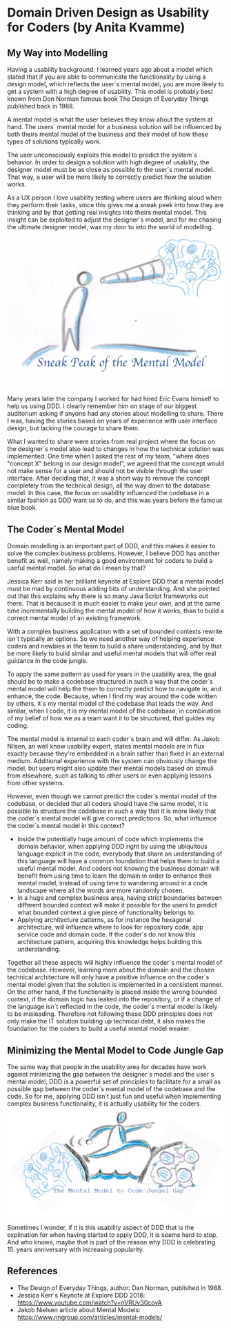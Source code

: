 # Domain Driven Design as Usability for Coders (by Anita Kvamme)

## My Way into Modelling
Having a usability background, I learned years ago about a model which stated that if you are able to communicate the functionality by using a design model, which reflects the user´s mental model, you are more likely to get a system with a high degree of usability. This model is probably best known from Don Norman famous book The Design of Everyday Things published back in 1988.

A mental model is what the user believes they know about the system at hand. The users´ mental model for a business solution will be influenced by both theirs mental model of the business and their model of how these types of solutions typically work. 

The user unconsciously exploits this model to predict the system´s behavior. In order to design a solution with high degree of usability, the designer model must be as close as possible to the user´s mental model. That way, a user will be more likely to correctly predict how the solution works. 

As a UX person I love usability testing where users are thinking aloud when they perform their tasks, since this gives me a sneak peek into how they are thinking and by that getting real insights into theirs mental model. This insight can be exploited to adjust the designer´s model, and for me chasing the ultimate designer model, was my door to into the world of modelling. 
![](../images/anita-kvamme/SneakPeekIntoMentalModel.png)

Many years later the company I worked for had hired Eric Evans himself to help us using DDD. I clearly remember him on stage of our biggest auditorium asking if anyone had any stories about modelling to share. There I was, having the stories based on years of experience with user interface design, but lacking the courage to share them.

What I wanted to share were stories from real project where the focus on the designer´s model also lead to changes in how the technical solution was implemented. One time when I asked the rest of my team, "where does "concept X" belong in our design model", we agreed that the concept would not make sense for a user and should not be visible through the user interface. After deciding that, it was a short way to remove the concept completely from the technical design, all the way down to the database model. In this case, the focus on usability influenced the codebase in a similar fashion as DDD want us to do, and this was years before the famous blue book. 

## The Coder´s Mental Model
Domain modelling is an important part of DDD, and this makes it easier to solve the complex business problems. However, I believe DDD has another benefit as well, namely making a good environment for coders to build a useful mental model. So what do I mean by that? 

Jessica Kerr said in her brilliant keynote at Explore DDD that a mental model must be mad by continuous adding bits of understanding. And she pointed out that this explains why there is so many Java Script frameworks out there. That is because it is much easier to make your own, and at the same time incrementally building the mental model of how it works, than to build a correct mental model of an existing framework. 

With a complex business application with a set of bounded contexts rewrite isn´t typically an options. So we need another way of helping experience coders and newbies in the team to build a share understanding, and by that be more likely to build similar and useful mental models that will offer real guidance in the code jungle. 

To apply the same pattern as used for years in the usability area, the goal should be to make a codebase structured in such a way that the coder´s mental model will help the them to correctly predict how to navigate in, and enhance, the code. Because, when I find my way around the code written by others, it´s my mental model of the codebase that leads the way. And similar, when I code, it is my mental model of the codebase, in combination of my belief of how we as a team want it to be structured, that guides my coding. 

The mental model is internal to each coder´s brain and will differ. As Jakob Nilsen, an well know usability expert, states mental models are in flux exactly because they're embedded in a brain rather than fixed in an external medium. Additional experience with the system can obviously change the model, but users might also update their mental models based on stimuli from elsewhere, such as talking to other users or even applying lessons from other systems.

However, even though we cannot predict the coder´s mental model of the codebase, or decided that all coders should have the same model, it is possible to structure the codebase in such a way that it is more likely that the coder´s mental model will give correct predictions. So, what influence the coder´s mental model in this context?

* Inside the potentially huge amount of code which implements the domain behavior, when applying DDD right by using the ubiquitous language explicit in the code, everybody that share an understanding of this language will have a common foundation that helps them to build a useful mental model.  And coders not knowing the business domain will benefit from using time to learn the domain in order to enhance their mental model, instead of using time to wandering around in a code landscape where all the words are more randomly chosen. 
* In a huge and complex business area, having strict boundaries between different bounded context will make it possible for the users to predict what bounded context a give piece of functionality belongs to. 
* Applying architecture patterns, as for instance the hexagonal architecture, will influence where to look for repository code, app service code and domain code. If the coder´s do not know this architecture pattern, acquiring this knowledge helps building this understanding. 

Together all these aspects will highly influence the coder´s mental model of the codebase. However, learning more about the domain and the chosen technical architecture will only have a positive influence on the coder´s mental model given that the solution is implemented in a consistent manner. On the other hand, if the functionality is placed inside the wrong bounded context, if the domain logic has leaked into the repository, or if a change of the language isn´t reflected in the code, the coder´s mental model is likely to be misleading. Therefore not following these DDD principles does not only make the IT solution building up technical debt, it also makes the foundation for the coders to build a useful mental model weaker. 

## Minimizing the Mental Model to Code Jungle Gap
The same way that people in the usability area for decades have work against minimizing the gap between the designer´s model and the user´s mental model, DDD is a powerful set of principles to facilitate for a small as possible gap between the coder´s mental model of the codebase and the code. So for me, applying DDD isn´t just fun and useful when implementing complex business functionality, it is actually usability for the coders.
![](../images/anita-kvamme/MentalModelCodeGap.png)

Sometimes I wonder, if it is this usability aspect of DDD that is the explination for when having started to apply DDD, it is seems hard to stop. And who knows, maybe that is part of the reason why DDD is celebrating 15. years anniversary with increasing popularity. 

## References
- The Design of Everyday Things, author: Dan Norman, published in 1988.
- Jessica Kerr´s Keynote at Explore DDD 2018: <https://www.youtube.com/watch?v=nVRUv30coyA>
- Jakob Nielsen article about Mental Models: <https://www.nngroup.com/articles/mental-models/>
